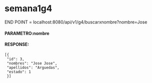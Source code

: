 # semana1g4
END POINT = localhost:8080/api/v1/g4/buscarxnombre?nombre=Jose
####    PARAMETRO:nombre
#### RESPONSE:
   ```` 
   [{
    "id": 3,
    "nombres": "Jose Jose",
    "apellidos": "Arguedas",
    "estado": 1
    }]